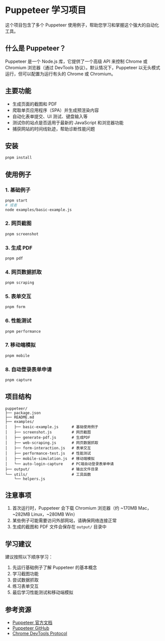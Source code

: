 # Puppeteer 学习项目

这个项目包含了多个 Puppeteer 使用例子，帮助您学习和掌握这个强大的自动化工具。

## 什么是 Puppeteer？

Puppeteer 是一个 Node.js 库，它提供了一个高级 API 来控制 Chrome 或 Chromium 浏览器（通过 DevTools 协议）。默认情况下，Puppeteer 以无头模式运行，但可以配置为运行有头的 Chrome 或 Chromium。

## 主要功能

- 生成页面的截图和 PDF
- 爬取单页应用程序（SPA）并生成预渲染内容
- 自动化表单提交、UI 测试、键盘输入等
- 测试你的站点是否适用于最新的 JavaScript 和浏览器功能
- 捕获网站的时间线轨迹，帮助诊断性能问题

## 安装

```bash
pnpm install
```

## 使用例子

### 1. 基础例子
```bash
pnpm start
# 或者
node examples/basic-example.js
```

### 2. 网页截图
```bash
pnpm screenshot
```

### 3. 生成 PDF
```bash
pnpm pdf
```

### 4. 网页数据抓取
```bash
pnpm scraping
```

### 5. 表单交互
```bash
pnpm form
```

### 6. 性能测试
```bash
pnpm performance
```

### 7. 移动端模拟
```bash
pnpm mobile
```

### 8. 自动登录表单申请
```bash
pnpm capture
```

## 项目结构

```
puppeteer/
├── package.json
├── README.md
├── examples/
│   ├── basic-example.js      # 基础使用例子
│   ├── screenshot.js         # 网页截图
│   ├── generate-pdf.js       # 生成PDF
│   ├── web-scraping.js       # 网页数据抓取
│   ├── form-interaction.js   # 表单交互
│   ├── performance-test.js   # 性能测试
│   ├── mobile-simulation.js  # 移动端模拟
│   └── auto-login-capture    # PC端自动登录表单申请
├── output/                   # 输出文件目录
└── utils/                    # 工具函数
    └── helpers.js
```

## 注意事项

1. 首次运行时，Puppeteer 会下载 Chromium 浏览器（约 ~170MB Mac，~282MB Linux，~280MB Win）
2. 某些例子可能需要访问外部网站，请确保网络连接正常
3. 生成的截图和 PDF 文件会保存在 `output/` 目录中

## 学习建议

建议按照以下顺序学习：
1. 先运行基础例子了解 Puppeteer 的基本概念
2. 学习截图功能
3. 尝试数据抓取
4. 练习表单交互
5. 最后学习性能测试和移动端模拟

## 参考资源

- [Puppeteer 官方文档](https://pptr.dev/)
- [Puppeteer GitHub](https://github.com/puppeteer/puppeteer)
- [Chrome DevTools Protocol](https://chromedevtools.github.io/devtools-protocol/)
